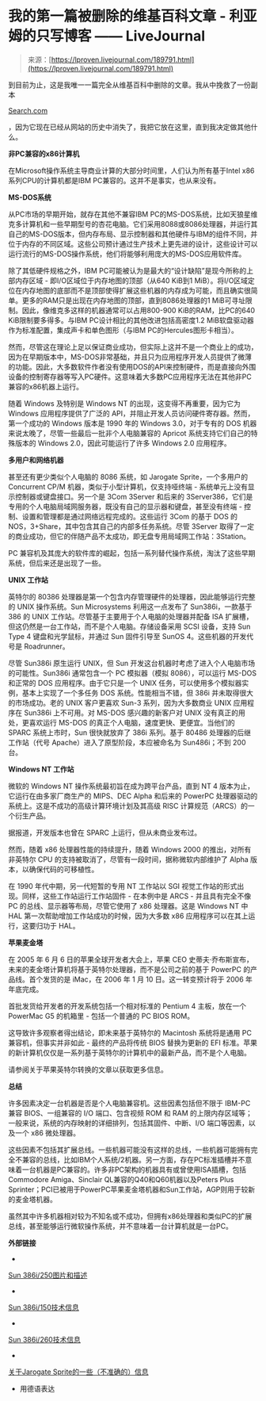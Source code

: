 <!--yml

类别：未分类

日期：2024-05-27 14:37:54

-->

# 我的第一篇被删除的维基百科文章 - 利亚姆的只写博客 —— LiveJournal

> 来源：[https://lproven.livejournal.com/189791.html](https://lproven.livejournal.com/189791.html)

到目前为止，这是我唯一一篇完全从维基百科中删除的文章。我从中挽救了一份副本

[Search.com](https://www.livejournal.com/away?to=http%3A%2F%2Fwww.search.com%2Freference%2FNon-PC_compatible_x86_computers)

，因为它现在已经从网站的历史中消失了，我把它放在这里，直到我决定做其他什么。

**非PC兼容的x86计算机**

在Microsoft操作系统主导商业计算的大部分时间里，人们认为所有基于Intel x86系列CPU的计算机都是IBM PC兼容的。这并不是事实，也从来没有。  

**MS-DOS系统**

从PC市场的早期开始，就存在其他不兼容IBM PC的MS-DOS系统，比如天狼星维克多计算机和一些早期型号的杏花电脑。它们采用8088或8086处理器，并运行其自己的MS-DOS版本，但内存布局、显示控制器和其他硬件与IBM的组件不同，并位于内存的不同区域。这些公司预计通过生产技术上更先进的设计，这些设计可以运行流行的MS-DOS操作系统，他们将能够利用庞大的MS-DOS应用软件库。

除了其低硬件规格之外，IBM PC可能被认为是最大的“设计缺陷”是现今所称的上部内存区域 - 即I/O区域位于内存地图的顶部（从640 KiB到1 MiB）。将I/O区域定位在内存地图的底部而不是顶部使得扩展这些机器的内存成为可能，而且确实很简单。更多的RAM只是出现在内存地图的顶部，直到8086处理器的1 MiB可寻址限制。因此，像维克多这样的机器通常可以占用800-900 KiB的RAM，比PC的640 KiB限制要多得多。与IBM PC设计相比的其他改进包括高密度1.2 MiB软盘驱动器作为标准配置，集成声卡和单色图形（与IBM PC的Hercules图形卡相当）。

然而，尽管这在理论上足以保证商业成功，但实际上这并不是一个商业上的成功，因为在早期版本中，MS-DOS非常基础，并且只为应用程序开发人员提供了微薄的功能。因此，大多数软件作者没有使用DOS的API来控制硬件，而是直接向外围设备的控制寄存器等写入PC硬件。这意味着大多数PC应用程序无法在其他非PC兼容的x86机器上运行。

随着 Windows 及特别是 Windows NT 的出现，这变得不再重要，因为它为 Windows 应用程序提供了广泛的 API，并阻止开发人员访问硬件寄存器。然而，第一个成功的 Windows 版本是 1990 年的 Windows 3.0，对于专有的 DOS 机器来说太晚了，尽管一些最后一批非个人电脑兼容的 Apricot 系统支持它们自己的特殊版本的 Windows 2.0，因此可能运行了许多 Windows 2.0 应用程序。

**多用户和网络机器**

甚至还有更少类似个人电脑的 8086 系统，如 Jarogate Sprite，一个多用户的 Concurrent CP/M 机器，类似于小型计算机，仅支持哑终端 - 系统单元上没有显示控制器或键盘接口。另一个是 3Com 3Server 和后来的 3Server386，它们是专用的个人电脑局域网服务器，既没有自己的显示器和键盘，甚至没有终端 - 控制、设置和管理都是通过网络远程完成的。这些运行 3Com 的基于 DOS 的 NOS，3+Share，其中包含其自己的内部多任务系统。尽管 3Server 取得了一定的商业成功，但它的伴随产品不太成功，即无盘专用局域网工作站：3Station。

PC 兼容机及其庞大的软件库的崛起，包括一系列替代操作系统，淘汰了这些早期系统，但后来还是出现了一些。

**UNIX 工作站**

英特尔的 80386 处理器是第一个包含内存管理硬件的处理器，因此能够运行完整的 UNIX 操作系统。Sun Microsystems 利用这一点发布了 Sun386i，一款基于 386 的 UNIX 工作站。尽管基于主要用于个人电脑的处理器并配备 ISA 扩展槽，但这仍然是一台工作站，而不是个人电脑。存储设备采用 SCSI 设备，支持 Sun Type 4 键盘和光学鼠标，并通过 Sun 固件引导至 SunOS 4。这些机器的开发代号是 Roadrunner。

尽管 Sun386i 原生运行 UNIX，但 Sun 开发这台机器时考虑了进入个人电脑市场的可能性。Sun386i 通常包含一个 PC 模拟器（模拟 8086），可以运行 MS-DOS 和正常的 DOS 应用程序。由于它只是一个 UNIX 任务，可以使用多个模拟器实例，基本上实现了一个多任务 DOS 系统。性能相当不错，但 386i 并未取得很大的市场成功。老的 UNIX 客户更喜欢 Sun-3 系列，因为大多数商业 UNIX 应用程序在 Sun386i 上不可用。对 MS-DOS 感兴趣的新客户对 UNIX 没有真正的用处，更喜欢运行 MS-DOS 的真正个人电脑，速度更快、更便宜。当他们的 SPARC 系统上市时，Sun 很快就放弃了 386i 系列。基于 80486 处理器的后继工作站（代号 Apache）进入了原型阶段，本应被命名为 Sun486i；不到 200 台。

**Windows NT 工作站**

微软的 Windows NT 操作系统最初旨在成为跨平台产品，直到 NT 4 版本为止，它运行在由多家厂商生产的 MIPS、DEC Alpha 和后来的 PowerPC 处理器驱动的系统上。这是不成功的高级计算环境计划及其高级 RISC 计算规范（ARCS）的一个衍生产品。

据报道，开发版本也曾在 SPARC 上运行，但从未商业发布过。

然而，随着 x86 处理器性能的持续提升，随着 Windows 2000 的推出，对所有非英特尔 CPU 的支持被取消了，尽管有一段时间，据称微软内部维护了 Alpha 版本，以确保代码的可移植性。

在 1990 年代中期，另一代短暂的专用 NT 工作站以 SGI 视觉工作站的形式出现。同样，这些工作站运行工作站固件 - 在本例中是 ARCS - 并且具有完全不像 PC 的总线、显示器等布局，尽管它使用了 x86 处理器。这是 Windows NT 中 HAL 第一次帮助增加工作站成功的时候，因为大多数 x86 应用程序可以在其上运行，这要归功于 HAL。

**苹果麦金塔**

在 2005 年 6 月 6 日的苹果全球开发者大会上，苹果 CEO 史蒂夫·乔布斯宣布，未来的麦金塔计算机将基于英特尔处理器，而不是公司之前的基于 PowerPC 的产品线。首个发货的是 iMac，在 2006 年 1 月 10 日。这一转变预计将于 2006 年年底完成。

首批发货给开发者的开发系统包括一个相对标准的 Pentium 4 主板，放在一个 PowerMac G5 的机箱里 - 包括一个普通的 PC BIOS ROM。

这导致许多观察者得出结论，即未来基于英特尔的 Macintosh 系统将是通用 PC 兼容机，但事实并非如此 - 最终的产品将传统 BIOS 替换为更新的 EFI 标准。苹果的新计算机仅仅是一系列基于英特尔的计算机中的最新产品，而不是个人电脑。

请参阅关于苹果英特尔转换的文章以获取更多信息。

**总结**

许多因素决定一台机器是否是个人电脑兼容机。这些因素包括但不限于 IBM-PC 兼容 BIOS、一组兼容的 I/O 端口、包含视频 ROM 和 RAM 的上限内存区域等；一般来说，系统的内存映射的详细排列，包括其固件、中断、I/O 端口等因素，以及一个 x86 微处理器。

这些因素不包括其扩展总线。一些机器可能没有这样的总线，一些机器可能拥有完全不兼容的总线，比如IBM个人系统/2机器。另一方面，存在PC标准插槽并不意味着一台机器是PC兼容的。许多非PC架构的机器具有或曾使用ISA插槽，包括Commodore Amiga、Sinclair QL兼容的Q40和Q60机器以及Peters Plus Sprinter；PCI已被用于PowerPC苹果麦金塔机器和Sun工作站，AGP则用于较新的麦金塔机器。

虽然其中许多机器相对较为不知名或不成功，但拥有x86处理器和类似PC的扩展总线，甚至能够运行微软操作系统，并不意味着一台计算机就是一台PC。

**外部链接**

*

[Sun 386i/250图片和描述](https://www.livejournal.com/away?to=http%3A%2F%2Fsites.inka.de%2Fpcde%2Fcollection%2Fsun386i_250.html)

*

[Sun 386i/150技术信息](https://www.livejournal.com/away?to=http%3A%2F%2Fwww.machine-room.org%2Fcomputers%2F7297%2F)

*

[Sun 386i/260技术信息](https://www.livejournal.com/away?to=http%3A%2F%2Fwww.machine-room.org%2Fcomputers%2F7298%2F)

*

[关于Jarogate Sprite的一些（不准确的）信息](https://www.livejournal.com/away?to=http%3A%2F%2Fwww.computer-archiv.de%2Fcomp0775.htm)

- 用德语表达
